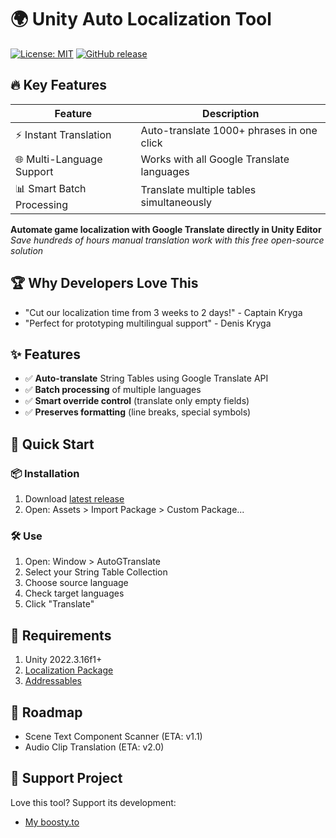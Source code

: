 # 🌍 Unity Auto Localization Tool 
[![License: MIT](https://img.shields.io/badge/License-MIT-yellow.svg)](https://opensource.org/licenses/MIT) [![GitHub release](https://img.shields.io/github/v/release/CaptainKryga/AutoGTranslate-for-Unity)](https://github.com/CaptainKryga/AutoGTranslate-for-Unity/releases)

## 🔥 Key Features
| Feature | Description |
|---------|-------------|
| ⚡ Instant Translation | Auto-translate 1000+ phrases in one click |
| 🌐 Multi-Language Support | Works with all Google Translate languages |
| 📊 Smart Batch Processing | Translate multiple tables simultaneously |

**Automate game localization with Google Translate directly in Unity Editor**  
*Save hundreds of hours manual translation work with this free open-source solution*

## 🏆 Why Developers Love This
- "Cut our localization time from 3 weeks to 2 days!" - Captain Kryga
- "Perfect for prototyping multilingual support" - Denis Kryga

## ✨ Features
- ✅ **Auto-translate** String Tables using Google Translate API
- ✅ **Batch processing** of multiple languages
- ✅ **Smart override control** (translate only empty fields)
- ✅ **Preserves formatting** (line breaks, special symbols)

## 🚀 Quick Start
### 📦 Installation
1. Download [latest release](https://github.com/CaptainKryga/AutoGTranslate-for-Unity/releases)
2. Open: Assets > Import Package > Custom Package...

### 🛠️ Use
1. Open: Window > AutoGTranslate
2. Select your String Table Collection
3. Choose source language
4. Check target languages
5. Click "Translate"


## 📌 Requirements
1. Unity 2022.3.16f1+
2. [Localization Package](https://docs.unity3d.com/Packages/com.unity.localization@1.5/manual/index.html)
3. [Addressables](https://docs.unity3d.com/Packages/com.unity.addressables@2.4/manual/index.html)

## 🚧 Roadmap
- Scene Text Component Scanner (ETA: v1.1)
- Audio Clip Translation (ETA: v2.0)

## 💖 Support Project
Love this tool? Support its development:
- [My boosty.to](https://boosty.to/captainkryga)